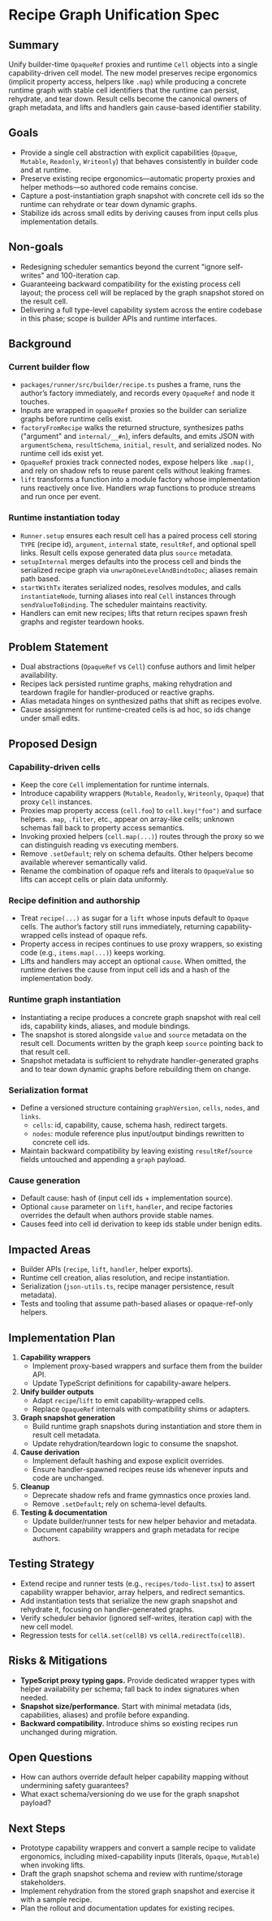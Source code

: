 # Recipe Graph Unification Spec

## Summary

Unify builder-time `OpaqueRef` proxies and runtime `Cell` objects into a single
capability-driven cell model. The new model preserves recipe ergonomics
(implicit property access, helpers like `.map`) while producing a concrete
runtime graph with stable cell identifiers that the runtime can persist,
rehydrate, and tear down. Result cells become the canonical owners of graph
metadata, and lifts and handlers gain cause-based identifier stability.

## Goals

- Provide a single cell abstraction with explicit capabilities (`Opaque`,
  `Mutable`, `Readonly`, `Writeonly`) that behaves consistently in builder code
  and at runtime.
- Preserve existing recipe ergonomics—automatic property proxies and helper
  methods—so authored code remains concise.
- Capture a post-instantiation graph snapshot with concrete cell ids so the
  runtime can rehydrate or tear down dynamic graphs.
- Stabilize ids across small edits by deriving causes from input cells plus
  implementation details.

## Non-goals

- Redesigning scheduler semantics beyond the current "ignore self-writes" and
  100-iteration cap.
- Guaranteeing backward compatibility for the existing process cell layout; the
  process cell will be replaced by the graph snapshot stored on the result
  cell.
- Delivering a full type-level capability system across the entire codebase in
  this phase; scope is builder APIs and runtime interfaces.

## Background

### Current builder flow

- `packages/runner/src/builder/recipe.ts` pushes a frame, runs the author’s
  factory immediately, and records every `OpaqueRef` and node it touches.
- Inputs are wrapped in `opaqueRef` proxies so the builder can serialize graphs
  before runtime cells exist.
- `factoryFromRecipe` walks the returned structure, synthesizes paths
  ("argument" and `internal/__#n`), infers defaults, and emits JSON with
  `argumentSchema`, `resultSchema`, `initial`, `result`, and serialized nodes.
  No runtime cell ids exist yet.
- `OpaqueRef` proxies track connected nodes, expose helpers like `.map()`, and
  rely on shadow refs to reuse parent cells without leaking frames.
- `lift` transforms a function into a module factory whose implementation runs
  reactively once live. Handlers wrap functions to produce streams and run once
  per event.

### Runtime instantiation today

- `Runner.setup` ensures each result cell has a paired process cell storing
  `TYPE` (recipe id), `argument`, `internal` state, `resultRef`, and optional
  spell links. Result cells expose generated data plus `source` metadata.
- `setupInternal` merges defaults into the process cell and binds the serialized
  recipe graph via `unwrapOneLevelAndBindtoDoc`; aliases remain path based.
- `startWithTx` iterates serialized nodes, resolves modules, and calls
  `instantiateNode`, turning aliases into real `Cell` instances through
  `sendValueToBinding`. The scheduler maintains reactivity.
- Handlers can emit new recipes; lifts that return recipes spawn fresh graphs
  and register teardown hooks.

## Problem Statement

- Dual abstractions (`OpaqueRef` vs `Cell`) confuse authors and limit helper
  availability.
- Recipes lack persisted runtime graphs, making rehydration and teardown fragile
  for handler-produced or reactive graphs.
- Alias metadata hinges on synthesized paths that shift as recipes evolve.
- Cause assignment for runtime-created cells is ad hoc, so ids change under
  small edits.

## Proposed Design

### Capability-driven cells

- Keep the core `Cell` implementation for runtime internals.
- Introduce capability wrappers (`Mutable`, `Readonly`, `Writeonly`, `Opaque`)
  that proxy `Cell` instances.
- Proxies map property access (`cell.foo`) to `cell.key("foo")` and surface
  helpers. `.map`, `.filter`, etc., appear on array-like cells; unknown schemas
  fall back to property access semantics.
- Invoking proxied helpers (`cell.map(...)`) routes through the proxy so we can
  distinguish reading vs executing members.
- Remove `.setDefault`; rely on schema defaults. Other helpers become available
  wherever semantically valid.
- Rename the combination of opaque refs and literals to `OpaqueValue` so lifts
  can accept cells or plain data uniformly.

### Recipe definition and authorship

- Treat `recipe(...)` as sugar for a `lift` whose inputs default to `Opaque`
  cells. The author’s factory still runs immediately, returning capability-
  wrapped cells instead of opaque refs.
- Property access in recipes continues to use proxy wrappers, so existing code
  (e.g., `items.map(...)`) keeps working.
- Lifts and handlers may accept an optional `cause`. When omitted, the runtime
  derives the cause from input cell ids and a hash of the implementation body.

### Runtime graph instantiation

- Instantiating a recipe produces a concrete graph snapshot with real cell ids,
  capability kinds, aliases, and module bindings.
- The snapshot is stored alongside `value` and `source` metadata on the result
  cell. Documents written by the graph keep `source` pointing back to that
  result cell.
- Snapshot metadata is sufficient to rehydrate handler-generated graphs and to
  tear down dynamic graphs before rebuilding them on change.

### Serialization format

- Define a versioned structure containing `graphVersion`, `cells`, `nodes`, and
  `links`.
  - `cells`: id, capability, cause, schema hash, redirect targets.
  - `nodes`: module reference plus input/output bindings rewritten to concrete
    cell ids.
- Maintain backward compatibility by leaving existing `resultRef`/`source`
  fields untouched and appending a `graph` payload.

### Cause generation

- Default cause: hash of (input cell ids + implementation source).
- Optional `cause` parameter on `lift`, `handler`, and recipe factories
  overrides the default when authors provide stable names.
- Causes feed into cell id derivation to keep ids stable under benign edits.

## Impacted Areas

- Builder APIs (`recipe`, `lift`, `handler`, helper exports).
- Runtime cell creation, alias resolution, and recipe instantiation.
- Serialization (`json-utils.ts`, recipe manager persistence, result metadata).
- Tests and tooling that assume path-based aliases or opaque-ref-only helpers.

## Implementation Plan

1. **Capability wrappers**
   - Implement proxy-based wrappers and surface them from the builder API.
   - Update TypeScript definitions for capability-aware helpers.
2. **Unify builder outputs**
   - Adapt `recipe`/`lift` to emit capability-wrapped cells.
   - Replace `OpaqueRef` internals with compatibility shims or adapters.
3. **Graph snapshot generation**
   - Build runtime graph snapshots during instantiation and store them in result
     cell metadata.
   - Update rehydration/teardown logic to consume the snapshot.
4. **Cause derivation**
   - Implement default hashing and expose explicit overrides.
   - Ensure handler-spawned recipes reuse ids whenever inputs and code are
     unchanged.
5. **Cleanup**
   - Deprecate shadow refs and frame gymnastics once proxies land.
   - Remove `.setDefault`; rely on schema-level defaults.
6. **Testing & documentation**
   - Update builder/runner tests for new helper behavior and metadata.
   - Document capability wrappers and graph metadata for recipe authors.

## Testing Strategy

- Extend recipe and runner tests (e.g., `recipes/todo-list.tsx`) to assert
  capability wrapper behavior, array helpers, and redirect semantics.
- Add instantiation tests that serialize the new graph snapshot and rehydrate
  it, focusing on handler-generated graphs.
- Verify scheduler behavior (ignored self-writes, iteration cap) with the new
  cell model.
- Regression tests for `cellA.set(cellB)` vs `cellA.redirectTo(cellB)`.

## Risks & Mitigations

- **TypeScript proxy typing gaps.** Provide dedicated wrapper types with helper
  availability per schema; fall back to index signatures when needed.
- **Snapshot size/performance.** Start with minimal metadata (ids, capabilities,
  aliases) and profile before expanding.
- **Backward compatibility.** Introduce shims so existing recipes run unchanged
  during migration.

## Open Questions

- How can authors override default helper capability mapping without undermining
  safety guarantees?
- What exact schema/versioning do we use for the graph snapshot payload?

## Next Steps

- Prototype capability wrappers and convert a sample recipe to validate
  ergonomics, including mixed-capability inputs (literals, `Opaque`,
  `Mutable`) when invoking lifts.
- Draft the graph snapshot schema and review with runtime/storage stakeholders.
- Implement rehydration from the stored graph snapshot and exercise it with a
  sample recipe.
- Plan the rollout and documentation updates for existing recipes.

